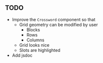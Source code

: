 ## TODO

- Improve the `Crossword` component so that
    - Grid geometry can be modified by user
      - Blocks
      - Rows
      - Columns
    - Grid looks nice
    - Slots are highlighted
- Add jsdoc